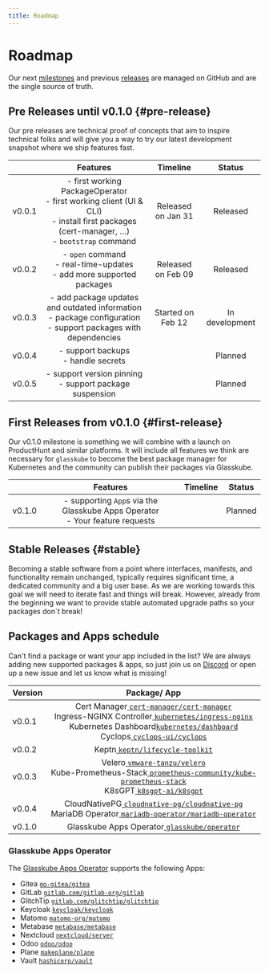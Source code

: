 ```yaml
---
title: Roadmap
---
```


# Roadmap

Our next [milestones](https://github.com/glasskube/glasskube/milestones) and previous [releases](https://github.com/glasskube/glasskube/releases) are managed on GitHub and are the single source of truth.

## Pre Releases until v0.1.0 {#pre-release}

Our pre releases are technical proof of concepts that aim to inspire technical folks and will give you a way to try our latest development snapshot where we ship features fast.

|        |                                                                    Features                                                                     |      Timeline      |     Status     |
|--------|:-----------------------------------------------------------------------------------------------------------------------------------------------:|:------------------:|:--------------:|
| v0.0.1 | - first working PackageOperator<br/>- first working client (UI & CLI)<br/>- install first packages (cert-manager, …) <br/>- `bootstrap` command | Released on Jan 31 |    Released    |
| v0.0.2 |                                   - `open` command<br/>- real-time-updates<br/>- add more supported packages                                    | Released on Feb 09 |    Released    |
| v0.0.3 |               - add package updates and outdated information<br/>- package configuration<br/>- support packages with dependencies               | Started on Feb 12  | In development |
| v0.0.4 |                                                     - support backups<br/>- handle secrets                                                      |                    |    Planned     |
| v0.0.5 |                                           - support version pinning<br/>- support package suspension                                            |                    |    Planned     |

## First Releases from v0.1.0 {#first-release}

Our v0.1.0 milestone is something we will combine with a launch on ProductHunt and similar platforms.
It will include all features we think are necessary for `glasskube` to become the best package manager for Kubernetes and the community can publish their packages via Glasskube.

|        |                                    Features                                     | Timeline | Status  |
|--------|:-------------------------------------------------------------------------------:|:--------:|:-------:|
| v0.1.0 | - supporting `App`s via the Glasskube Apps Operator<br/>- Your feature requests |          | Planned |

## Stable Releases {#stable}

Becoming a stable software from a point where interfaces, manifests, and functionality remain unchanged, typically requires significant time, a dedicated community and a big user base.
As we are working towards this goal we will need to iterate fast and things will break. However, already from the beginning we want to provide stable automated upgrade paths so your packages don´t break!

## Packages and Apps schedule

Can't find a package or want your app included in the list? We are always adding new supported packages & apps,
so just join us on [Discord](https://discord.gg/SxH6KUCGH7) or open up a new issue and let us know what is missing!

| Version |                                                                                                                                                                                    Package/ App                                                                                                                                                                                    |
|---------|:----------------------------------------------------------------------------------------------------------------------------------------------------------------------------------------------------------------------------------------------------------------------------------------------------------------------------------------------------------------------------------:|
| v0.0.1  | Cert Manager[ `cert-manager/cert-manager` ]( https://github.com/cert-manager/cert-manager )<br/>  Ingress-NGINX Controller[ `kubernetes/ingress-nginx` ]( https://github.com/kubernetes/ingress-nginx ) <br/> Kubernetes Dashboard[`kubernetes/dashboard`](https://github.com/kubernetes/dashboard) <br/> Cyclops[ `cyclops-ui/cyclops` ]( https://github.com/cyclops-ui/cyclops ) |
| v0.0.2  |                                                                                                                                                  Keptn[ `keptn/lifecycle-toolkit` ]( https://github.com/keptn/lifecycle-toolkit )                                                                                                                                                  |
| v0.0.3  |                            Velero[ `vmware-tanzu/velero` ]( https://github.com/vmware-tanzu/velero )<br/>Kube-Prometheus-Stack[ `prometheus-community/kube-prometheus-stack` ]( https://github.com/prometheus-community/helm-charts/tree/main/charts/kube-prometheus-stack )  <br/> K8sGPT[ `k8sgpt-ai/k8sgpt` ]( https://github.com/k8sgpt-ai/k8sgpt )                            |
| v0.0.4  |                                                                             CloudNativePG[ `cloudnative-pg/cloudnative-pg` ]( https://github.com/cloudnative-pg/cloudnative-pg ) <br/> MariaDB Operator[ `mariadb-operator/mariadb-operator` ]( https://github.com/mariadb-operator/mariadb-operator )                                                                             |
| v0.1.0  |                                                                                                                                             Glasskube Apps Operator[ `glasskube/operator` ]( https://github.com/glasskube/operator/ )                                                                                                                                              |

### Glasskube Apps Operator

The [Glasskube Apps Operator](https://github.com/glasskube/operator/) supports the following Apps:

- Gitea [`go-gitea/gitea`](https://github.com/go-gitea/gitea)
- GitLab [`gitlab.com/gitlab-org/gitlab`](https://gitlab.com/gitlab-org/gitlab)
- GlitchTip [`gitlab.com/glitchtip/glitchtip`](https://gitlab.com/glitchtip)
- Keycloak [`keycloak/keycloak`](https://github.com/keycloak/keycloak)
- Matomo [`matomo-org/matomo`](https://github.com/matomo-org/matomo)
- Metabase [`metabase/metabase`](https://github.com/metabase/metabase)
- Nextcloud [`nextcloud/server`](https://github.com/nextcloud/server)
- Odoo [`odoo/odoo`](https://github.com/odoo/odoo)
- Plane [`makeplane/plane`](https://github.com/makeplane/plane)
- Vault [`hashicorp/vault`](https://github.com/hashicorp/vault)
